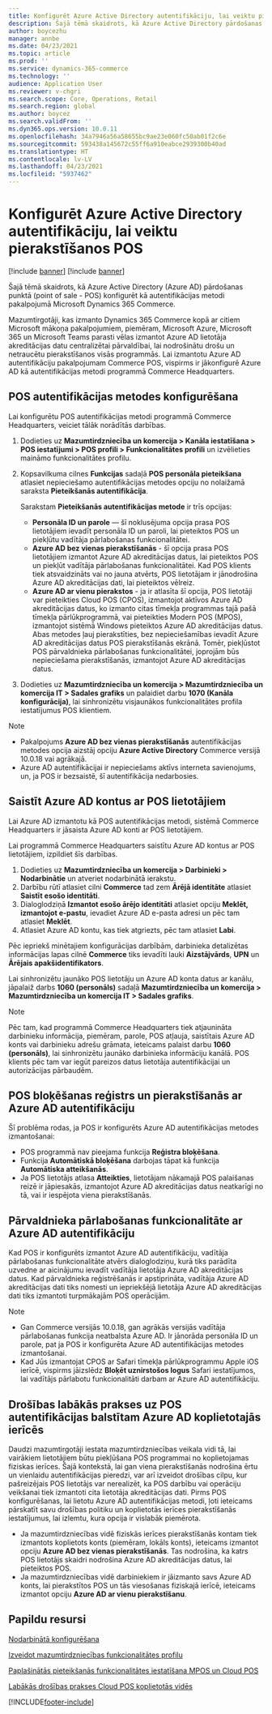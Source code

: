 ```yaml
---
title: Konfigurēt Azure Active Directory autentifikāciju, lai veiktu pierakstīšanos POS
description: Šajā tēmā skaidrots, kā Azure Active Directory pārdošanas punktā konfigurēt kā autentifikācijas metodi pakalpojumā Microsoft Dynamics 365 Commerce.
author: boycezhu
manager: annbe
ms.date: 04/23/2021
ms.topic: article
ms.prod: ''
ms.service: dynamics-365-commerce
ms.technology: ''
audience: Application User
ms.reviewer: v-chgri
ms.search.scope: Core, Operations, Retail
ms.search.region: global
ms.author: boycez
ms.search.validFrom: ''
ms.dyn365.ops.version: 10.0.11
ms.openlocfilehash: 34a7946a56a58655bc9ae23e060fc50ab01f2c6e
ms.sourcegitcommit: 593438a145672c55ff6a910eabce2939300b40ad
ms.translationtype: HT
ms.contentlocale: lv-LV
ms.lasthandoff: 04/23/2021
ms.locfileid: "5937462"
---
```

# <a name="configure-azure-active-directory-authentication-for-pos-sign-in"></a>Konfigurēt Azure Active Directory autentifikāciju, lai veiktu pierakstīšanos POS

[!include [banner](includes/banner.md)]
[!include [banner](includes/preview-banner.md)]

Šajā tēmā skaidrots, kā Azure Active Directory (Azure AD) pārdošanas punktā (point of sale - POS) konfigurēt kā autentifikācijas metodi pakalpojumā Microsoft Dynamics 365 Commerce.

Mazumtirgotāji, kas izmanto Dynamics 365 Commerce kopā ar citiem Microsoft mākoņa pakalpojumiem, piemēram, Microsoft Azure, Microsoft 365 un Microsoft Teams parasti vēlas izmantot Azure AD lietotāja akreditācijas datu centralizētai pārvaldībai, lai nodrošinātu drošu un netraucētu pierakstīšanos visās programmās. Lai izmantotu Azure AD autentifikāciju pakalpojumam Commerce POS, vispirms ir jākonfigurē Azure AD kā autentifikācijas metodi programmā Commerce Headquarters.

## <a name="configure-pos-authentication-method"></a>POS autentifikācijas metodes konfigurēšana

Lai konfigurētu POS autentifikācijas metodi programmā Commerce Headquarters, veiciet tālāk norādītās darbības.
    
1. Dodieties uz **Mazumtirdzniecība un komercija \> Kanāla iestatīšana \> POS iestatījumi \> POS profili \> Funkcionalitātes profili** un izvēlieties maināmo funkcionalitātes profilu.
1. Kopsavilkuma cilnes **Funkcijas** sadaļā **POS personāla pieteikšana** atlasiet nepieciešamo autentifikācijas metodes opciju no nolaižamā saraksta **Pieteikšanās autentifikācija**.

    Sarakstam **Pieteikšanās autentifikācijas metode** ir trīs opcijas:
    
    - **Personāla ID un parole** — šī noklusējuma opcija prasa POS lietotājiem ievadīt personāla ID un paroli, lai pieteiktos POS un piekļūtu vadītāja pārlabošanas funkcionalitātei.
    - **Azure AD bez vienas pierakstīšanās** - šī opcija prasa POS lietotājiem izmantot Azure AD akreditācijas datus, lai pieteiktos POS un piekļūt vadītāja pārlabošanas funkcionalitātei. Kad POS klients tiek atsvaidzināts vai no jauna atvērts, POS lietotājam ir jānodrošina Azure AD akreditācijas dati, lai pieteiktos vēlreiz.
    - **Azure AD ar vienu pierakstos** - ja ir atlasīta šī opcija, POS lietotāji var pieteikties Cloud POS (CPOS), izmantojot aktīvos Azure AD akreditācijas datus, ko izmanto citas tīmekļa programmas tajā pašā tīmekļa pārlūkprogrammā, vai pieteikties Modern POS (MPOS), izmantojot sistēmā Windows pieteiktos Azure AD akreditācijas datus. Abas metodes ļauj pierakstīties, bez nepieciešamības ievadīt Azure AD akreditācijas datus POS pierakstīšanās ekrānā. Tomēr, piekļūstot POS pārvaldnieka pārlabošanas funkcionalitātei, joprojām būs nepieciešama pierakstīšanās, izmantojot Azure AD akreditācijas datus.

1. Dodieties uz **Mazumtirdzniecība un komercija > Mazumtirdzniecība un komercija IT > Sadales grafiks** un palaidiet darbu **1070 (Kanāla konfigurācija)**, lai sinhronizētu visjaunākos funkcionalitātes profila iestatījumus POS klientiem.

> [!NOTE]
> - Pakalpojums **Azure AD bez vienas pierakstīšanās** autentifikācijas metodes opcija aizstāj opciju **Azure Active Directory** Commerce versijā 10.0.18 vai agrākajā.
> - Azure AD autentifikācijai ir nepieciešams aktīvs interneta savienojums, un, ja POS ir bezsaistē, šī autentifikācija nedarbosies.

## <a name="associate-azure-ad-accounts-with-pos-users"></a>Saistīt Azure AD kontus ar POS lietotājiem

Lai Azure AD izmantotu kā POS autentifikācijas metodi, sistēmā Commerce Headquarters ir jāsaista Azure AD konti ar POS lietotājiem. 

Lai programmā Commerce Headquarters saistītu Azure AD kontus ar POS lietotājiem, izpildiet šīs darbības.
    
1. Dodieties uz **Mazumtirdzniecība un komercija > Darbinieki > Nodarbinātie** un atveriet nodarbinātā ierakstu.
1. Darbību rūtī atlasiet cilni **Commerce** tad zem **Ārējā identitāte** atlasiet **Saistīt esošo identitāti**. 
1. Dialoglodziņā **Izmantot esošo ārējo identitāti** atlasiet opciju **Meklēt, izmantojot e-pastu**, ievadiet Azure AD e-pasta adresi un pēc tam atlasiet **Meklēt**.
1. Atlasiet Azure AD kontu, kas tiek atgriezts, pēc tam atlasiet **Labi**.

Pēc iepriekš minētajiem konfigurācijas darbībām, darbinieka detalizētas informācijas lapas cilnē **Commerce** tiks ievadīti lauki **Aizstājvārds**, **UPN** un **Ārējais apakšidentifikators**.

Lai sinhronizētu jaunāko POS lietotāju un Azure AD konta datus ar kanālu, jāpalaiž darbs **1060 (personāls)** sadaļā **Mazumtirdzniecība un komercija > Mazumtirdzniecība un komercija IT > Sadales grafiks**.

> [!NOTE]
> Pēc tam, kad programmā Commerce Headquarters tiek atjaunināta darbinieku informācija, piemēram, parole, POS atļauja, saistītais Azure AD konts vai darbinieku adrešu grāmata, ieteicams palaist darbu **1060 (personāls)**, lai sinhronizētu jaunāko darbinieka informāciju kanālā. POS klients pēc tam var iegūt pareizos datus lietotāja autentifikācijai un autorizācijas pārbaudēm.

## <a name="pos-lock-register-and-sign-out-with-azure-ad-authentication"></a>POS bloķēšanas reģistrs un pierakstīšanās ar Azure AD autentifikāciju

Šī problēma rodas, ja POS ir konfigurēts Azure AD autentifikācijas metodes izmantošanai:

- POS programmā nav pieejama funkcija **Reģistra bloķēšana**. 
- Funkcija **Automātiskā bloķēšana** darbojas tāpat kā funkcija **Automātiska atteikšanās**.
- Ja POS lietotājs atlasa **Atteikties**, lietotājam nākamajā POS palaišanas reizē ir jāpiesakās, izmantojot Azure AD akreditācijas datus neatkarīgi no tā, vai ir iespējota viena pierakstīšanās.

## <a name="manager-override-functionality-with-azure-ad-authentication"></a>Pārvaldnieka pārlabošanas funkcionalitāte ar Azure AD autentifikāciju

Kad POS ir konfigurēts izmantot Azure AD autentifikāciju, vadītāja pārlabošanas funkcionalitāte atvērs dialoglodziņu, kurā tiks parādīta uzvedne ar aicinājumu ievadīt vadītāja lietotāja Azure AD akreditācijas datus. Kad pārvaldnieka reģistrēšanās ir apstiprināta, vadītāja Azure AD akreditācijas dati tiks nomesti un iepriekšējā lietotāja Azure AD akreditācijas dati tiks izmantoti turpmākajām POS operācijām.

> [!NOTE]
> - Gan Commerce versijās 10.0.18, gan agrākās versijās vadītāja pārlabošanas funkcija neatbalsta Azure AD. Ir jānorāda personāla ID un parole, pat ja POS ir konfigurēta Azure AD autentifikācijas metodes izmantošanai.
> - Kad Jūs izmantojat CPOS ar Safari tīmekļa pārlūkprogrammu Apple iOS ierīcē, vispirms jāizslēdz **Bloķēt uznirstošos logus** Safari iestatījumos, lai vadītājs pārlabotu funkcionalitāti darbam ar Azure AD autentifikāciju. 

## <a name="security-best-practices-for-azure-ad-based-pos-authentication-on-shared-devices"></a>Drošības labākās prakses uz POS autentifikācijas balstītam Azure AD koplietotajās ierīcēs

Daudzi mazumtirgotāji iestata mazumtirdzniecības veikala vidi tā, lai vairākiem lietotājiem būtu piekļūšana POS programmai no koplietojamas fiziskas ierīces. Šajā kontekstā, lai gan viena pierakstīšanās nodrošina ērtu un vienlaidu autentifikācijas pieredzi, var arī izveidot drošības cilpu, kur pašreizējais POS lietotājs var nerealizēt, ka POS darbību vai operāciju veikšanai tiek izmantoti cita lietotāja akreditācijas dati. Pirms POS konfigurēšanas, lai lietotu Azure AD autentifikācijas metodi, ļoti ieteicams pārskatīt savu drošības politiku un koplietotās ierīces pierakstīšanās iestatījumus, lai izlemtu, kura opcija ir vislabāk piemērota.

- Ja mazumtirdzniecības vidē fiziskās ierīces pierakstīšanās kontam tiek izmantots koplietots konts (piemēram, lokāls konts), ieteicams izmantot opciju **Azure AD bez vienas pierakstīšanās**. Tas nodrošina, ka katrs POS lietotājs skaidri nodrošina Azure AD akreditācijas datus, lai pieteiktos POS.
- Ja mazumtirdzniecības vidē darbiniekiem ir jāizmanto savs Azure AD konts, lai pierakstītos POS un tās viesošanas fiziskajā ierīcē, ieteicams izmantot opciju **Azure AD ar vienu pierakstīšanu**.

## <a name="additional-resources"></a>Papildu resursi

[Nodarbinātā konfigurēšana](tasks/worker.md)

[Izveidot mazumtirdzniecības funkcionalitātes profilu](retail-functionality-profile.md)


[Paplašinātās pieteikšanās funkcionalitātes iestatīšana MPOS un Cloud POS](extended-logon.md)

[Labākās drošības prakses Cloud POS koplietotās vidēs](dev-itpro/secure-retail-cloud-pos.md)



[!INCLUDE[footer-include](../includes/footer-banner.md)]
